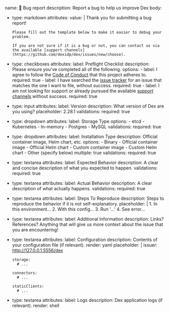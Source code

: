 name: 🐛 Bug report
description: Report a bug to help us improve Dex
body:
- type: markdown
  attributes:
    value: |
      Thank you for submitting a bug report!

      Please fill out the template below to make it easier to debug your problem.

      If you are not sure if it is a bug or not, you can contact us via the available [support channels](https://github.com/dexidp/dex/issues/new/choose).
- type: checkboxes
  attributes:
    label: Preflight Checklist
    description: Please ensure you've completed all of the following.
    options:
      - label: I agree to follow the [Code of Conduct](https://github.com/dexidp/dex/blob/master/.github/CODE_OF_CONDUCT.md) that this project adheres to.
        required: true
      - label: I have searched the [issue tracker](https://www.github.com/dexidp/dex/issues) for an issue that matches the one I want to file, without success.
        required: true
      - label: I am not looking for support or already pursued the available [support channels](https://github.com/dexidp/dex/issues/new/choose) without success.
        required: true
- type: input
  attributes:
    label: Version
    description: What version of Dex are you using?
    placeholder: 2.28.1
  validations:
    required: true
- type: dropdown
  attributes:
    label: Storage Type
    options:
      - etcd
      - Kubernetes
      - In-memory
      - Postgres
      - MySQL
  validations:
    required: true
- type: dropdown
  attributes:
    label: Installation Type
    description: Official container image, Helm chart, etc.
    options:
      - Binary
      - Official container image
      - Official Helm chart
      - Custom container image
      - Custom Helm chart
      - Other (specify below)
    multiple: true
  validations:
    required: true
- type: textarea
  attributes:
    label: Expected Behavior
    description: A clear and concise description of what you expected to happen.
  validations:
    required: true
- type: textarea
  attributes:
    label: Actual Behavior
    description: A clear description of what actually happens.
  validations:
    required: true
- type: textarea
  attributes:
    label: Steps To Reproduce
    description: Steps to reproduce the behavior if it is not self-explanatory.
    placeholder: |
      1. In this environment...
      2. With this config...
      3. Run '...'
      4. See error...
- type: textarea
  attributes:
    label: Additional Information
    description: Links? References? Anything that will give us more context about the issue that you are encountering!
- type: textarea
  attributes:
    label: Configuration
    description: Contents of your configuration file (if relevant).
    render: yaml
    placeholder: |
      issuer: http://127.0.0.1:5556/dex

      storage:
        # ...

      connectors:
        # ...

      staticClients:
        # ...
- type: textarea
  attributes:
    label: Logs
    description: Dex application logs (if relevant).
    render: shell
